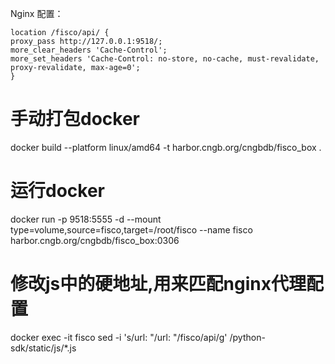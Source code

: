 Nginx 配置：  
```nginx configuration
location /fisco/api/ {
proxy_pass http://127.0.0.1:9518/;
more_clear_headers 'Cache-Control';
more_set_headers 'Cache-Control: no-store, no-cache, must-revalidate, proxy-revalidate, max-age=0';
}

```


# 手动打包docker
docker build --platform linux/amd64 -t harbor.cngb.org/cngbdb/fisco_box .

# 运行docker
docker run -p 9518:5555 -d --mount type=volume,source=fisco,target=/root/fisco --name fisco harbor.cngb.org/cngbdb/fisco_box:0306
# 修改js中的硬地址,用来匹配nginx代理配置
docker exec -it fisco sed -i 's/url: "/url: "\/fisco\/api/g' /python-sdk/static/js/*.js


